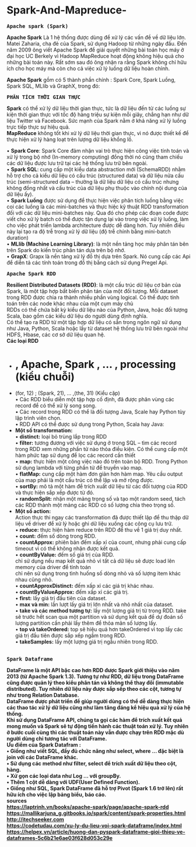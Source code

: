 # Spark-And-Mapreduce-
<pre><b>Apache spark (Spark)</b></pre>
<b>Apache Spark</b> Là 1 hệ thống được dùng để xử lý các vấn đề về dữ liệu lớn. Matei Zaharia, cha đẻ của Spark, sử dụng Hadoop từ những ngày đầu. Đến năm 2009 ông viết Apache Spark để giải quyết những bài toán học máy ở đại học UC Berkely vì Hadoop MapReduce hoạt động không hiệu quả cho những bài toán này. Rất sớm sau đó ông nhận ra rằng Spark không chỉ hữu ích cho học máy mà còn cho cả việc xử lý luồng dữ liệu hoàn chỉnh.<br>

<b>Apache Spark</b> gồm có 5 thành phần chính : Spark Core, Spark Luồng, Spark SQL, MLlib và GraphX, trong đó:<br>

<pre><b>PHÂN TÍCH THỜI GIAN THỰC</b></pre>
<b>Spark</b> có thể xử lý dữ liệu thời gian thực, tức là dữ liệu đến từ các luồng sự kiện thời gian thực với tốc độ hàng triệu sự kiện mỗi giây, chẳng hạn như dữ liệu Twitter và Facebook. Sức mạnh của Spark nằm ở khả năng xử lý luồng trực tiếp thực sự hiệu quả.<br>
<b>MapReduce</b> không tốt khi xử lý dữ liệu thời gian thực, vì nó được thiết kế để thực hiện xử lý hàng loạt trên lượng dữ liệu khổng lồ.<br>

•	<b>Spark Core</b>: Spark Core đảm nhận vai trò thực hiện công việc tính toán và xử lý trong bộ nhớ (In-memory computing) đồng thời nó cũng tham chiếu các dữ liệu được lưu trữ tại các hệ thống lưu trữ bên ngoài.<br>
•	<b>Spark SQL</b>: cung cấp một kiểu data abstraction mới (SchemaRDD) nhằm hỗ trợ cho cả kiểu dữ liệu có cấu trúc (structured data) và dữ liệu nửa cấu trúc (semi-structured data – thường là dữ liệu dữ liệu có cấu trúc nhưng không đồng nhất và cấu trúc của dữ liệu phụ thuộc vào chính nội dung của dữ liệu ấy).<br>
•	<b>Spark Luồng</b> được sử dụng để thực hiện việc phân tích luồng bằng việc coi các luồng là các mini-batches và thực hiệc kỹ thuật RDD transformation đối với các dữ liệu mini-batches này. Qua đó cho phép các đoạn code được viết cho xử lý batch có thể được tận dụng lại vào trong việc xử lý luồng, làm cho việc phát triển lambda architecture được dễ dàng hơn. Tuy nhiên điều này lại tạo ra độ trễ trong xử lý dữ liệu (độ trễ chính bằng mini-batch duration) <br>
•	<b>MLlib (Machine Learning Library)</b>: là một nền tảng học máy phân tán bên trên Spark do kiến trúc phân tán dựa trên bộ nhớ. <br>
•	<b>GrapX</b>: Grapx là nền tảng xử lý đồ thị dựa trên Spark. Nó cung cấp các Api để diễn tả các tính toán trong đồ thị bằng cách sử dụng Pregel Api.<br>


<pre><b>Apache Spark RDD</b></pre>
<b>Resilient Distributed Datasets (RDD)</b>: là một cấu trúc dữ liệu cơ bản của Spark, là một tập hợp bất biến phân tán của một đối tượng. Mỗi dataset trong RDD được chia ra thành nhiều phần vùng logical. Có thể được tính toán trên các node khác nhau của một cụm máy chủ <br>
RDDs có thể chứa bất kỳ kiểu dữ liệu nào của Python, Java, hoặc đối tượng Scala, bao gồm các kiểu dữ liệu do người dùng định nghĩa.<br> 
Có thể tạo ra RDD từ một tập hợp dữ liệu có sẵn trong ngôn ngữ sử dụng như Java, Python, Scala hoặc lấy từ dataset hệ thống lưu trữ bên ngoài như HDFS, Hbase, các cơ sở dữ liệu quan hệ. <br>
<b>Các loại RDD</b><br>
-	# , Apache, Spark , ... , processing (kiểu chuỗi)<br>
-	(for, 12) ; (Spark, 21), ... ,(the, 31) (Kiểu cặp)<br>
•	Các RDD biểu diễn một tập hợp cố định, đã được phân vùng các record để có thể xử lý song song.<br>
•	Các record trong RDD có thể là đối tượng Java, Scale hay Python tùy lập trình viên chọn. <br>
•	RDD API có thể được sử dụng trong Python, Scala hay Java:<br>
- <b>Một số transformation:</b><br>
•	<b>distinct:</b> loại bỏ trùng lắp trong RDD<br>
•	<b>filter:</b> tương đương với việc sử dụng ở trong SQL – tìm các record trong RDD xem những phần tử nào thỏa điều kiện. Có thể cung cấp một hàm phức tạp sử dụng để lọc các record cần thiết <br>
•	<b>map:</b> thực hiện một công việc nào đó trên toàn bộ RDD. Trong Python sử dụng lambda với từng phần tử để truyền vào map.<br>
•	<b>flatMap:</b> cung cấp một hàm đơn giản hơn hàm map. Yêu cầu output của map phải là một cấu trúc có thể lặp và mở rộng được.<br>
•	<b>sortBy:</b> mô tả một hàm để trích xuất dữ liệu từ các đối tượng của RDD và thực hiện sắp xếp được từ đó.<br>
•	<b>randomSplit:</b> nhận một mảng trọng số và tạo một random seed, tách các RDD thành một mảng các RDD có số lượng chia theo trọng số.<br>
- <b>Một số action:</b><br>
Action thực thi ngay các transformation đã được thiết lập để thu thập dữ liệu về driver để xử lý hoặc ghi dữ liệu xuống các công cụ lưu trữ.<br>
•	<b>reduce:</b> thực hiện hàm reduce trên RDD để thu về 1 giá trị duy nhất.<br>
•	<b>count:</b> đếm số dòng trong RDD.<br>
•	<b>countApprox:</b> phiên bản đếm xấp xỉ của count, nhưng phải cung cấp timeout vì có thể không nhận được kết quả.<br>
•	<b>countByValue:</b> đếm số giá trị của RDD.<br>
chỉ sử dụng nếu map kết quả nhỏ vì tất cả dữ liệu sẽ được load lên memory của driver để tính toán<br>
chỉ nên sử dụng trong tình huống số dòng nhỏ và số lượng item khác nhau cũng nhỏ.<br>
•	<b>countApproxDistinct:</b> đếm xấp xỉ các giá trị khác nhau.<br>
•	<b>countByValueApprox:</b> đếm xấp xỉ các giá trị.<br>
•	<b>first:</b> lấy giá trị đầu tiên của dataset.<br>
•	<b>max và min:</b> lần lượt lấy giá trị lớn nhất và nhỏ nhất của dataset.<br>
•	<b>take và các method tương tự:</b> lấy một lượng giá trị từ trong RDD. take sẽ trước hết scan qua một partition và sử dụng kết quả để dự đoán số lượng partition cần phải lấy thêm để thỏa mãn số lượng lấy.<br>
•	<b>top và takeOrdered:</b> top sẽ hiệu quả hơn takeOrdered vì top lấy các giá trị đầu tiên được sắp xếp ngầm trong RDD.<br>
•	<b>takeSamples:</b> lấy một lượng giá trị ngẫu nhiên trong RDD.<br>
 
<pre><b>Spark Dataframe<b></pre>
<b>DataFrame</b> là một API bậc cao hơn RDD được Spark giới thiệu vào năm 2013 (<b>từ Apache Spark 1.3</b>). Tương tự như RDD, dữ liệu trong DataFrame cũng được quản lý theo <b>kiểu phân tán và không thể thay đổi (immutable distributed)</b>. Tuy nhiên dữ liệu này được sắp sếp theo các cột, tương tự như trong <b>Relation Database</b>.<br>
DataFrame được phát triển để giúp người dùng có thể dễ dàng thực hiện các thao tác xử lý dữ liệu cũng như làm tăng đáng kể hiệu quả xử lý của hệ thống.<br>
Khi sử dụng DataFrame API, chúng ta gọi các hàm để trích xuất kết quả mong muốn và Spark sẽ tự động tiến hành các thuật toán xử lý. Tuy nhiên ở bước cuối cùng thì các thuật toán này vẫn được chạy trên RDD mặc dù người dùng chỉ tương tác với DataFrame.<br>
<b>Ưu điểm của Spark Datafram :</b><br>
•	Giống như viết SQL, đầy đủ chức năng như select, where ... đặc biệt là join với các DataFrame khác.<br>
•	Sử dụng các method như filter, select để trích xuất dữ liệu theo cột, hàng.<br>
•	Xử gọn các loại data như Log ... với groupBy. <br>
•	Thêm 1 cột dễ dàng với UDF(User Defined Function).<br>
•	Giống như SQL, Spark DataFrame đã hỗ trợ Pivot (Spark 1.6 trở lên) rất hữu ích cho việc lập bảng biểu, báo cáo.<br>
<b>sources</b> <br>
https://laptrinh.vn/books/apache-spark/page/apache-spark-rdd<br>
https://mallikarjuna_g.gitbooks.io/spark/content/spark-properties.html<br>
http://itechseeker.com<br>
https://codetudau.com/xu-ly-du-lieu-voi-spark-dataframe/index.html<br>
https://helpex.vn/article/huong-dan-pyspark-dataframe-gioi-thieu-ve-dataframes-5c6b21e6ae03f628d053c29e<br>



